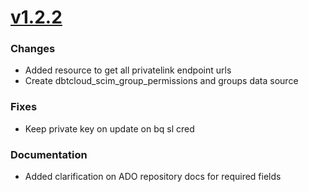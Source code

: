 # [v1.2.2](https://github.com/dbt-labs/terraform-provider-dbtcloud/compare/v1.2.1...v1.2.2)
### Changes
* Added resource to get all privatelink endpoint urls
* Create dbtcloud_scim_group_permissions and groups data source
### Fixes
* Keep private key on update on bq sl cred
### Documentation
* Added clarification on ADO repository docs for required fields